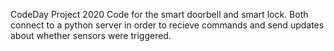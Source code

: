 CodeDay Project 2020
Code for the smart doorbell and smart lock. Both connect to a python server in order to recieve commands and send updates about whether sensors were triggered.
